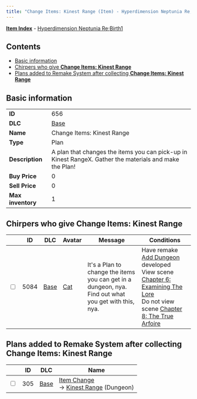 ```yaml
---
title: "Change Items: Kinest Range (Item) - Hyperdimension Neptunia Re;Birth1"
---
```


[**Item Index**](/neptunia/rb1/item/index.html) - [Hyperdimension Neptunia Re;Birth1](/neptunia/rb1)

## Contents

- [Basic information](#basic-information)
- [Chirpers who give **Change Items: Kinest Range**](#chirpers-who-give-change-items-kinest-range)
- [Plans added to Remake System after collecting **Change Items: Kinest Range**](#plans-added-to-remake-system-after-collecting-change-items-kinest-range)

## Basic information

|   |   |
| -- | -- |
| **ID** | 656 |
| **DLC** | [Base](/neptunia/rb1/dlc/1-base.html) |
| **Name** | Change Items: Kinest Range |
| **Type** | Plan |
| **Description** | A plan that changes the items you can pick-up in Kinest RangeX. Gather the materials and make the Plan! |
| **Buy Price** | 0 |
| **Sell Price** | 0 |
| **Max inventory** | 1 |

## Chirpers who give **Change Items: Kinest Range**

|    | ID | DLC | Avatar | Message | Conditions |
| -- | -- | --- | ------ | ------- | ---------- |
| <input type="checkbox" id="rb1-chirper-event-1-5084" class="trackbox" /> | 5084 | [Base](/neptunia/rb1/dlc/1-base.html) | [Cat](/neptunia/rb1/avatar/1-226-cat.html) | It's a Plan to change the items you can get in a dungeon, nya.<br />Find out what you get with this, nya. | Have remake [Add Dungeon](/neptunia/rb1/remake/1-219-add-dungeon.html) developed<br />View scene [Chapter 6: Examining The Lore](/neptunia/rb1/scene/1-603-chapter-6-examining-the-lore.html)<br />Do not view scene [Chapter 8: The True Arfoire](/neptunia/rb1/scene/1-807-chapter-8-the-true-arfoire.html) |

## Plans added to Remake System after collecting **Change Items: Kinest Range**

|    | ID | DLC | Name |
| -- | -- | --- | ---- |
| <input type="checkbox" id="rb1-remake-1-305" class="trackbox" /> | 305 | [Base](/neptunia/rb1/dlc/1-base.html) | [Item Change](/neptunia/rb1/remake/1-305-item-change.html)<br />→ [Kinest Range](/neptunia/rb1/dungeon/1-114-kinest-range.html) (Dungeon) |